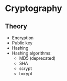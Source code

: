 # Cryptography

## Theory

- Encryption
- Public key
- Hashing
- Hashing algorithms:
  - MD5 (deprecated)
  - SHA
  - scrypt
  - bcrypt
